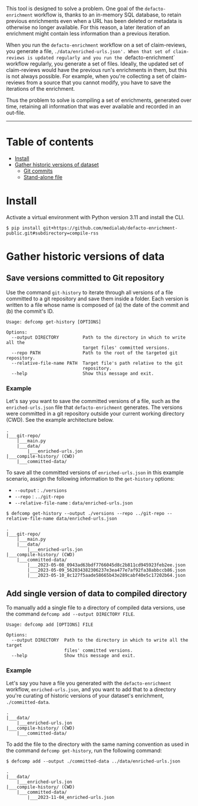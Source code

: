 This tool is designed to solve a problem. One goal of the `defacto-enrichment` workflow is, thanks to an in-memory SQL database, to retain previous enrichments even when a URL has been deleted or metadata is otherwise no longer available. For this reason, a later iteration of an enrichment might contain less information than a previous iteration.

When you run the `defacto-enrichment` workflow on a set of claim-reviews, you generate a file, `./data/enriched-urls.json'. When that set of claim-reviews is updated regularly and you run the `defacto-enrichment` workflow regularly, you generate a set of files. Ideally, the updated set of claim-reviews would have the previous run's enrichments in them, but this is not always possible. For example, when you're collecting a set of claim-reviews from a source that you cannot modify, you have to save the iterations of the enrichment.

Thus the problem to solve is compiling a set of enrichments, generated over time, retaining all information that was ever available and recorded in an out-file.

---

# Table of contents

- [Install](#install)
- [Gather historic versions of dataset](#gather-historic-versions-of-data)
  - [Git commits](#save-versions-committed-to-git-repository)
  - [Stand-alone file](#add-single-version-of-data-to-compiled-directory)

# Install

Activate a virtual environment with Python version 3.11 and install the CLI.

```console
$ pip install git+https://github.com/medialab/defacto-enrichment-public.git#subdirectory=compile-rss
```

# Gather historic versions of data

## Save versions committed to Git repository

Use the command `git-history` to iterate through all versions of a file committed to a git repository and save them inside a folder. Each version is written to a file whose name is composed of (a) the date of the commit and (b) the commit's ID.

```console
Usage: defcomp get-history [OPTIONS]

Options:
  --output DIRECTORY         Path to the directory in which to write all the
                             target files' committed versions.
  --repo PATH                Path to the root of the targeted git repository.
  --relative-file-name PATH  Target file's path relative to the git
                             repository.
  --help                     Show this message and exit.
```

### Example

Let's say you want to save the committed versions of a file, such as the `enriched-urls.json` file that `defacto-enrichment` generates. The versions were committed in a git repository outside your current working directory (CWD). See the example architecture below.

```console
.
|___git-repo/
    |___main.py
    |___data/
        |___enriched-urls.jon
|___compile-history/ (CWD)
    |___committed-data/
```

To save all the committed versions of `enriched-urls.json` in this example scenario, assign the following information to the `get-history` options:

- `--output` : `./versions`
- `--repo` : `../git-repo`
- `--relative-file-name` : `data/enriched-urls.json`

```console
$ defcomp get-history --output ./versions --repo ../git-repo --relative-file-name data/enriched-urls.json
```

```console
.
|___git-repo/
    |___main.py
    |___data/
        |___enriched-urls.jon
|___compile-history/ (CWD)
    |___committed-data/
        |___2023-05-08_0943ad63bdf7766045d8c2b811cd945923feb2ee.json
        |___2023-05-09_562034382306237e3ea477e7af92fa38abbccb86.json
        |___2023-05-10_8c127f5aade58665b43e289cabf40e5c17202b64.json
```

## Add single version of data to compiled directory

To manually add a single file to a directory of compiled data versions, use the command `defcomp add --output DIRECTORY FILE`.

```console
Usage: defcomp add [OPTIONS] FILE

Options:
  --output DIRECTORY  Path to the directory in which to write all the target
                      files' committed versions.
  --help              Show this message and exit.
```

### Example

Let's say you have a file you generated with the `defacto-enrichment` workflow, `enriched-urls.json`, and you want to add that to a directory you're curating of historic versions of your dataset's enrichment, `./committed-data`.

```console
.
|___data/
    |___enriched-urls.jon
|___compile-history/ (CWD)
    |___committed-data/
```

To add the file to the directory with the same naming convention as used in the command `defcomp get-history`, run the following command:

```console
$ defcomp add --output ./committed-data ../data/enriched-urls.json
```

```console
.
|___data/
    |___enriched-urls.jon
|___compile-history/ (CWD)
    |___committed-data/
        |___2023-11-04_enriched-urls.json
```
